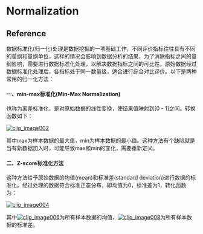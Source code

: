 
# Normalization
## Reference


数据标准化(归一化)处理是数据挖掘的一项基础工作，不同评价指标往往具有不同的量纲和量纲单位，这样的情况会影响到数据分析的结果，为了消除指标之间的量纲影响，需要进行数据标准化处理，以解决数据指标之间的可比性。原始数据经过数据标准化处理后，各指标处于同一数量级，适合进行综合对比评价。以下是两种常用的归一化方法：

#### 一、min-max标准化(Min-Max Normalization)

也称为离差标准化，是对原始数据的线性变换，使结果值映射到[0 - 1]之间。转换函数如下：

[![clip_image002](http://images.cnitblog.com/blog/407700/201307/31105200-fa4ecf7c8f7f4960a1cc47c349979c45.gif)](http://images.cnitblog.com/blog/407700/201307/31105200-6bd5002661114e40ba1ee5d7d3377015.gif)

其中max为样本数据的最大值，min为样本数据的最小值。这种方法有个缺陷就是当有新数据加入时，可能导致max和min的变化，需要重新定义。

#### 二、Z-score标准化方法

这种方法给予原始数据的均值(mean)和标准差(standard deviation)进行数据的标准化。经过处理的数据符合标准正态分布，即均值为0，标准差为1，转化函数为：

[![clip_image004](http://images.cnitblog.com/blog/407700/201307/31105201-fa88e179a3ed46e99372f1804a914c4f.gif)](http://images.cnitblog.com/blog/407700/201307/31105201-a6fe07c7a6764af0ac554988a3468917.gif)

其中[![clip_image006](http://images.cnitblog.com/blog/407700/201307/31105201-d56ab5212c974bc7816b147c6051f54f.gif)](http://images.cnitblog.com/blog/407700/201307/31105201-9d0fa14ece1946f38e3888c5549eb5d9.gif)为所有样本数据的均值，[![clip_image008](http://images.cnitblog.com/blog/407700/201307/31105202-56805481fe2f4c10804c5c5d83be27b1.gif)](http://images.cnitblog.com/blog/407700/201307/31105202-75fa8d217dcb462d81166b034ba7b400.gif)为所有样本数据的标准差。
